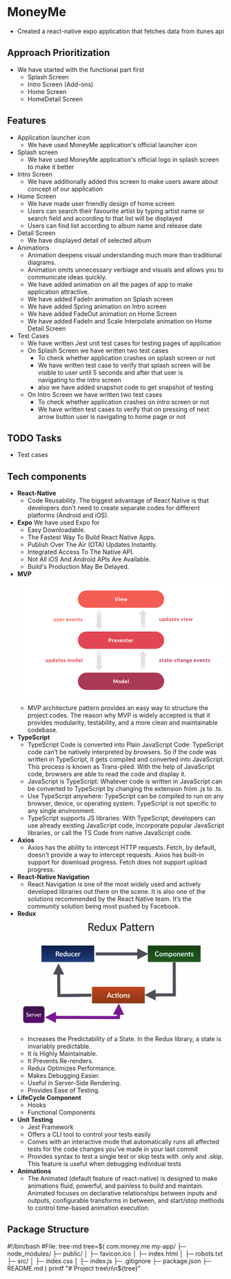 # MoneyMe
-  Created a react-native expo application that fetches data from itunes api

## Approach Prioritization
- We have started with the functional part first
   - Splash Screen
   - Intro Screen (Add-ons)
   - Home Screen
   - HomeDetail Screen

## Features
- Application launcher icon
    - We have used MoneyMe application's official launcher icon
- Splash screen
    - We have used MoneyMe application's official logo in splash screen to make it better
- Intro Screen
    - We have additionally added this screen to make users aware about concept of our application
- Home Screen
    - We have made user friendly design of home screen
    - Users can search their favourite artist by typing artist name or search field and according to that list will be displayed
    - Users can find list according to album name and release date
- Detail Screen
    - We have displayed detail of selected album  
- Animations 
    - Animation deepens visual understanding much more than traditional diagrams.
    - Animation omits unnecessary verbiage and visuals and allows you to communicate ideas quickly.   
    - We have added animation on all the pages of app to make application attractive.
    - We have added FadeIn animation on Splash screen
    - We have added Spring animation on Intro screen
    - We have added FadeOut animation on Home Screen
    - We have added FadeIn and Scale Interpolate animation on Home Detail Screen
- Test Cases
    - We have written Jest unit test cases for testing pages of application
    - On Splash Screen we have written two test cases 
       - To check whether application crashes on splash screen or not
       - We have written test case to verify that splash screen will be visible to user until 5 seconds and after that user is  
         navigating to the intro screen
       - also we have added snapshot code to get snapshot of testing
  - On Intro Screen we have written two test cases 
       - To check whether application crashes on intro screen or not
       - We have written test cases to verify that on pressing of next arrow button user is navigating to home page or not

## TODO Tasks
- Test cases

## Tech components
- **React-Native**
   - Code Reusability. The biggest advantage of React Native is that developers don't need to create separate codes for different platforms (Android and iOS).
- **Expo** 
  We have used Expo for 
   - Easy Downloadable.
   - The Fastest Way To Build React Native Apps.
   - Publish Over The Air (OTA) Updates Instantly.
   - Integrated Access To The Native API.
   - Not All iOS And Android APIs Are Available.
   - Build's Production May Be Delayed.
- **MVP**
  ![MVp](mvp_rn.png)
  - MVP architecture pattern provides an easy way to structure the project codes. The reason why MVP is widely accepted is that it provides modularity, testability, and a more clean and maintainable codebase.
- **TypeScript**
  - TypeScript Code is converted into Plain JavaScript Code: TypeScript code can’t be natively interpreted by browsers. So if the code was written in TypeScript, it gets compiled and converted into JavaScript. This process is known as Trans-piled. With the help of JavaScript code, browsers are able to read the code and display it.
   - JavaScript is TypeScript: Whatever code is written in JavaScript can be converted to TypeScript by changing the extension from .js to .ts.
   - Use TypeScript anywhere: TypeScript can be compiled to run on any browser, device, or operating system. TypeScript is not specific to any single environment.
   - TypeScript supports JS libraries: With TypeScript, developers can use already existing JavaScript code, incorporate popular JavaScript libraries, or call the TS Code from native JavaScript code.
- **Axios**
  - Axios has the ability to intercept HTTP requests. Fetch, by default, doesn't provide a way to intercept requests. Axios has built-in support for download progress. Fetch does not support upload progress.
- **React-Native Navigation**
  - React Navigation is one of the most widely used and actively developed libraries out there on the scene. It is also one of the solutions recommended by the React Native team. It’s the community solution being most pushed by Facebook.
- **Redux**
  ![Redux](redux_rn.png)
  - Increases the Predictability of a State. In the Redux library, a state is invariably predictable.
  - It is Highly Maintainable.
  - It Prevents Re-renders.
  - Redux Optimizes Performance.
  - Makes Debugging Easier.
  - Useful in Server-Side Rendering. 
  - Provides Ease of Testing.
- **LifeCycle Component**
  - Hooks
  - Functional Components
- **Unit Testing**
  - Jest Framework
  - Offers a CLI tool to control your tests easily
  - Comes with an interactive mode that automatically runs all affected tests for the code changes you’ve made in your last commit
  - Provides syntax to test a single test or skip tests with .only and .skip. This feature is useful when debugging individual 
    tests  
- **Animations**
  - The Animated (default feature of react-native) is designed to make animations fluid, powerful, and painless to build and maintain. Animated focuses on declarative relationships between inputs and outputs, configurable transforms in between, and start/stop methods to control time-based animation execution.

## Package Structure
#!/bin/bash
#File: tree-md
tree=$(
com.money.me
my-app/
├─ node_modules/
├─ public/
│  ├─ favicon.ico
│  ├─ index.html
│  ├─ robots.txt
├─ src/
│  ├─ index.css
│  ├─ index.js
├─ .gitignore
├─ package.json
├─ README.md
)
printf "# Project tree\n\n${tree}"


